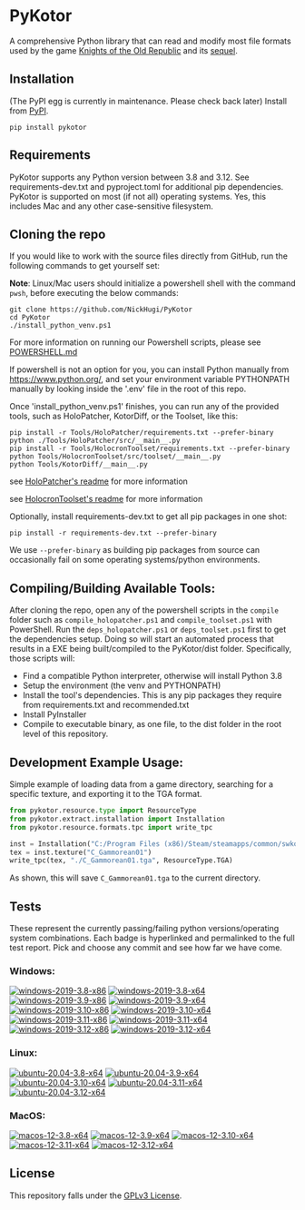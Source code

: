 
PyKotor
=======
A comprehensive Python library that can read and modify most file formats used by the game [Knights of the Old Republic](https://en.wikipedia.org/wiki/Star_Wars:_Knights_of_the_Old_Republic_(video_game)) and its [sequel](https://en.wikipedia.org/wiki/Star_Wars_Knights_of_the_Old_Republic_II:_The_Sith_Lords).

## Installation
(The PyPI egg is currently in maintenance. Please check back later) Install from [PyPI](https://pypi.org/project/PyKotor/).
```commandline
pip install pykotor
```

## Requirements
PyKotor supports any Python version between 3.8 and 3.12. See requirements-dev.txt and pyproject.toml for additional pip dependencies.
PyKotor is supported on most (if not all) operating systems. Yes, this includes Mac and any other case-sensitive filesystem.

## Cloning the repo
If you would like to work with the source files directly from GitHub, run the following commands to get yourself set:

**Note**: Linux/Mac users should initialize a powershell shell with the command `pwsh`, before executing the below commands:

```commandline
git clone https://github.com/NickHugi/PyKotor
cd PyKotor
./install_python_venv.ps1
```
For more information on running our Powershell scripts, please see [POWERSHELL.md](https://github.com/NickHugi/PyKotor/blob/master/POWERSHELL.md)

If powershell is not an option for you, you can install Python manually from https://www.python.org/, and set your environment variable PYTHONPATH manually by looking inside the '.env' file in the root of this repo.


Once 'install_python_venv.ps1' finishes, you can run any of the provided tools, such as HoloPatcher, KotorDiff, or the Toolset, like this:
```commandline
pip install -r Tools/HoloPatcher/requirements.txt --prefer-binary
python ./Tools/HoloPatcher/src/__main__.py
pip install -r Tools/HolocronToolset/requirements.txt --prefer-binary
python Tools/HolocronToolset/src/toolset/__main__.py
python Tools/KotorDiff/__main__.py
```

see [HoloPatcher's readme](https://github.com/NickHugi/PyKotor/tree/master/Tools/HoloPatcher#readme) for more information

see [HolocronToolset's readme](https://github.com/NickHugi/PyKotor/tree/master/Tools/HolocronToolset#readme) for more information

Optionally, install requirements-dev.txt to get all pip packages in one shot:
```commandline
pip install -r requirements-dev.txt --prefer-binary
```
We use `--prefer-binary` as building pip packages from source can occasionally fail on some operating systems/python environments.

## Compiling/Building Available Tools:
After cloning the repo, open any of the powershell scripts in the `compile` folder such as `compile_holopatcher.ps1` and `compile_toolset.ps1` with PowerShell. Run the `deps_holopatcher.ps1` or `deps_toolset.ps1` first to get the dependencies setup. Doing so will start an automated process that results in a EXE being built/compiled to the PyKotor/dist folder. Specifically, those scripts will:
- Find a compatible Python interpreter, otherwise will install Python 3.8
- Setup the environment (the venv and PYTHONPATH)
- Install the tool's dependencies. This is any pip packages they require from requirements.txt and recommended.txt
- Install PyInstaller
- Compile to executable binary, as one file, to the dist folder in the root level of this repository.


## Development Example Usage:
Simple example of loading data from a game directory, searching for a specific texture, and exporting it to the TGA format.
```python
from pykotor.resource.type import ResourceType
from pykotor.extract.installation import Installation
from pykotor.resource.formats.tpc import write_tpc

inst = Installation("C:/Program Files (x86)/Steam/steamapps/common/swkotor")
tex = inst.texture("C_Gammorean01")
write_tpc(tex, "./C_Gammorean01.tga", ResourceType.TGA)
```
As shown, this will save `C_Gammorean01.tga` to the current directory.

## Tests

These represent the currently passing/failing python versions/operating system combinations. Each badge is hyperlinked and permalinked to the full test report. Pick and choose any commit and see how far we have come.

### Windows:

<!-- WINDOWS-BADGES-START -->
[![windows-2019-3.8-x86](https://img.shields.io/badge/build-3.8--x86_Passing_630-brightgreen?style=plastic&logo=simple-icons&logoColor=%23FF5e34&label=11&labelColor=%23c71818&color=%232f991a)](https://htmlpreview.github.io/?https://github.com/th3w1zard1/PyKotor/blob/ac45e0eeb451824dbef1d4c678b3ad69e0162d47/tests/results/940f9db9d3c6595aa0aeca928d6ec5556384c1aa/pytest_report_windows-2019_3.8_x86/pytest_report.html)
[![windows-2019-3.8-x64](https://img.shields.io/badge/build-3.8--x64_Passing_630-brightgreen?style=plastic&logo=simple-icons&logoColor=%23FF5e34&label=11&labelColor=%23c71818&color=%232f991a)](https://htmlpreview.github.io/?https://github.com/th3w1zard1/PyKotor/blob/ac45e0eeb451824dbef1d4c678b3ad69e0162d47/tests/results/940f9db9d3c6595aa0aeca928d6ec5556384c1aa/pytest_report_windows-2019_3.8_x64/pytest_report.html)
[![windows-2019-3.9-x86](https://img.shields.io/badge/build-3.9--x86_Passing_630-brightgreen?style=plastic&logo=simple-icons&logoColor=%23FF5e34&label=11&labelColor=%23c71818&color=%232f991a)](https://htmlpreview.github.io/?https://github.com/th3w1zard1/PyKotor/blob/ac45e0eeb451824dbef1d4c678b3ad69e0162d47/tests/results/940f9db9d3c6595aa0aeca928d6ec5556384c1aa/pytest_report_windows-2019_3.9_x86/pytest_report.html)
[![windows-2019-3.9-x64](https://img.shields.io/badge/build-3.9--x64_Passing_630-brightgreen?style=plastic&logo=simple-icons&logoColor=%23FF5e34&label=11&labelColor=%23c71818&color=%232f991a)](https://htmlpreview.github.io/?https://github.com/th3w1zard1/PyKotor/blob/ac45e0eeb451824dbef1d4c678b3ad69e0162d47/tests/results/940f9db9d3c6595aa0aeca928d6ec5556384c1aa/pytest_report_windows-2019_3.9_x64/pytest_report.html)
[![windows-2019-3.10-x86](https://img.shields.io/badge/build-3.10--x86_Passing_630-brightgreen?style=plastic&logo=simple-icons&logoColor=%23FF5e34&label=11&labelColor=%23c71818&color=%232f991a)](https://htmlpreview.github.io/?https://github.com/th3w1zard1/PyKotor/blob/ac45e0eeb451824dbef1d4c678b3ad69e0162d47/tests/results/940f9db9d3c6595aa0aeca928d6ec5556384c1aa/pytest_report_windows-2019_3.10_x86/pytest_report.html)
[![windows-2019-3.10-x64](https://img.shields.io/badge/build-3.10--x64_Passing_630-brightgreen?style=plastic&logo=simple-icons&logoColor=%23FF5e34&label=11&labelColor=%23c71818&color=%232f991a)](https://htmlpreview.github.io/?https://github.com/th3w1zard1/PyKotor/blob/ac45e0eeb451824dbef1d4c678b3ad69e0162d47/tests/results/940f9db9d3c6595aa0aeca928d6ec5556384c1aa/pytest_report_windows-2019_3.10_x64/pytest_report.html)
[![windows-2019-3.11-x86](https://img.shields.io/badge/build-3.11--x86_Passing_630-brightgreen?style=plastic&logo=simple-icons&logoColor=%23FF5e34&label=11&labelColor=%23c71818&color=%232f991a)](https://htmlpreview.github.io/?https://github.com/th3w1zard1/PyKotor/blob/ac45e0eeb451824dbef1d4c678b3ad69e0162d47/tests/results/940f9db9d3c6595aa0aeca928d6ec5556384c1aa/pytest_report_windows-2019_3.11_x86/pytest_report.html)
[![windows-2019-3.11-x64](https://img.shields.io/badge/build-3.11--x64_Passing_630-brightgreen?style=plastic&logo=simple-icons&logoColor=%23FF5e34&label=11&labelColor=%23c71818&color=%232f991a)](https://htmlpreview.github.io/?https://github.com/th3w1zard1/PyKotor/blob/ac45e0eeb451824dbef1d4c678b3ad69e0162d47/tests/results/940f9db9d3c6595aa0aeca928d6ec5556384c1aa/pytest_report_windows-2019_3.11_x64/pytest_report.html)
[![windows-2019-3.12-x86](https://img.shields.io/badge/build-3.12--x86_Passing_630-brightgreen?style=plastic&logo=simple-icons&logoColor=%23FF5e34&label=11&labelColor=%23c71818&color=%232f991a)](https://htmlpreview.github.io/?https://github.com/th3w1zard1/PyKotor/blob/ac45e0eeb451824dbef1d4c678b3ad69e0162d47/tests/results/940f9db9d3c6595aa0aeca928d6ec5556384c1aa/pytest_report_windows-2019_3.12_x86/pytest_report.html)
[![windows-2019-3.12-x64](https://img.shields.io/badge/build-3.12--x64_Passing_630-brightgreen?style=plastic&logo=simple-icons&logoColor=%23FF5e34&label=11&labelColor=%23c71818&color=%232f991a)](https://htmlpreview.github.io/?https://github.com/th3w1zard1/PyKotor/blob/ac45e0eeb451824dbef1d4c678b3ad69e0162d47/tests/results/940f9db9d3c6595aa0aeca928d6ec5556384c1aa/pytest_report_windows-2019_3.12_x64/pytest_report.html)
<!-- WINDOWS-BADGES-END -->

### Linux:

<!-- LINUX-BADGES-START -->
[![ubuntu-20.04-3.8-x64](https://img.shields.io/badge/build-3.8--x64_Passing_631-brightgreen?style=plastic&logo=simple-icons&logoColor=%23FF5e34&label=10&labelColor=%23c71818&color=%232f991a)](https://htmlpreview.github.io/?https://github.com/th3w1zard1/PyKotor/blob/ac45e0eeb451824dbef1d4c678b3ad69e0162d47/tests/results/940f9db9d3c6595aa0aeca928d6ec5556384c1aa/pytest_report_ubuntu-20.04_3.8_x64/pytest_report.html)
[![ubuntu-20.04-3.9-x64](https://img.shields.io/badge/build-3.9--x64_Passing_631-brightgreen?style=plastic&logo=simple-icons&logoColor=%23FF5e34&label=10&labelColor=%23c71818&color=%232f991a)](https://htmlpreview.github.io/?https://github.com/th3w1zard1/PyKotor/blob/ac45e0eeb451824dbef1d4c678b3ad69e0162d47/tests/results/940f9db9d3c6595aa0aeca928d6ec5556384c1aa/pytest_report_ubuntu-20.04_3.9_x64/pytest_report.html)
[![ubuntu-20.04-3.10-x64](https://img.shields.io/badge/build-3.10--x64_Passing_631-brightgreen?style=plastic&logo=simple-icons&logoColor=%23FF5e34&label=10&labelColor=%23c71818&color=%232f991a)](https://htmlpreview.github.io/?https://github.com/th3w1zard1/PyKotor/blob/ac45e0eeb451824dbef1d4c678b3ad69e0162d47/tests/results/940f9db9d3c6595aa0aeca928d6ec5556384c1aa/pytest_report_ubuntu-20.04_3.10_x64/pytest_report.html)
[![ubuntu-20.04-3.11-x64](https://img.shields.io/badge/build-3.11--x64_Passing_631-brightgreen?style=plastic&logo=simple-icons&logoColor=%23FF5e34&label=10&labelColor=%23c71818&color=%232f991a)](https://htmlpreview.github.io/?https://github.com/th3w1zard1/PyKotor/blob/ac45e0eeb451824dbef1d4c678b3ad69e0162d47/tests/results/940f9db9d3c6595aa0aeca928d6ec5556384c1aa/pytest_report_ubuntu-20.04_3.11_x64/pytest_report.html)
[![ubuntu-20.04-3.12-x64](https://img.shields.io/badge/build-3.12--x64_Passing_631-brightgreen?style=plastic&logo=simple-icons&logoColor=%23FF5e34&label=10&labelColor=%23c71818&color=%232f991a)](https://htmlpreview.github.io/?https://github.com/th3w1zard1/PyKotor/blob/ac45e0eeb451824dbef1d4c678b3ad69e0162d47/tests/results/940f9db9d3c6595aa0aeca928d6ec5556384c1aa/pytest_report_ubuntu-20.04_3.12_x64/pytest_report.html)
<!-- LINUX-BADGES-END -->

### MacOS:

<!-- MACOS-BADGES-START -->
[![macos-12-3.8-x64](https://img.shields.io/badge/build-3.8--x64_Passing_630-brightgreen?style=plastic&logo=simple-icons&logoColor=%23FF5e34&label=11&labelColor=%23c71818&color=%232f991a)](https://htmlpreview.github.io/?https://github.com/th3w1zard1/PyKotor/blob/ac45e0eeb451824dbef1d4c678b3ad69e0162d47/tests/results/940f9db9d3c6595aa0aeca928d6ec5556384c1aa/pytest_report_macos-12_3.8_x64/pytest_report.html)
[![macos-12-3.9-x64](https://img.shields.io/badge/build-3.9--x64_Passing_630-brightgreen?style=plastic&logo=simple-icons&logoColor=%23FF5e34&label=11&labelColor=%23c71818&color=%232f991a)](https://htmlpreview.github.io/?https://github.com/th3w1zard1/PyKotor/blob/ac45e0eeb451824dbef1d4c678b3ad69e0162d47/tests/results/940f9db9d3c6595aa0aeca928d6ec5556384c1aa/pytest_report_macos-12_3.9_x64/pytest_report.html)
[![macos-12-3.10-x64](https://img.shields.io/badge/build-3.10--x64_Passing_630-brightgreen?style=plastic&logo=simple-icons&logoColor=%23FF5e34&label=11&labelColor=%23c71818&color=%232f991a)](https://htmlpreview.github.io/?https://github.com/th3w1zard1/PyKotor/blob/ac45e0eeb451824dbef1d4c678b3ad69e0162d47/tests/results/940f9db9d3c6595aa0aeca928d6ec5556384c1aa/pytest_report_macos-12_3.10_x64/pytest_report.html)
[![macos-12-3.11-x64](https://img.shields.io/badge/build-3.11--x64_Passing_630-brightgreen?style=plastic&logo=simple-icons&logoColor=%23FF5e34&label=11&labelColor=%23c71818&color=%232f991a)](https://htmlpreview.github.io/?https://github.com/th3w1zard1/PyKotor/blob/ac45e0eeb451824dbef1d4c678b3ad69e0162d47/tests/results/940f9db9d3c6595aa0aeca928d6ec5556384c1aa/pytest_report_macos-12_3.11_x64/pytest_report.html)
[![macos-12-3.12-x64](https://img.shields.io/badge/build-3.12--x64_Passing_630-brightgreen?style=plastic&logo=simple-icons&logoColor=%23FF5e34&label=11&labelColor=%23c71818&color=%232f991a)](https://htmlpreview.github.io/?https://github.com/th3w1zard1/PyKotor/blob/ac45e0eeb451824dbef1d4c678b3ad69e0162d47/tests/results/940f9db9d3c6595aa0aeca928d6ec5556384c1aa/pytest_report_macos-12_3.12_x64/pytest_report.html)
<!-- MACOS-BADGES-END -->

## License
This repository falls under the [GPLv3 License](https://github.com/NickHugi/PyKotor/blob/master/LICENSE).







































































